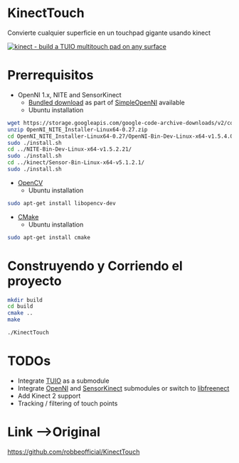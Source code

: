KinectTouch
==
Convierte cualquier superficie en un touchpad gigante usando kinect

[![kinect - build a TUIO multitouch pad on any surface](http://img.youtube.com/vi/4zXtV66cFDY/0.jpg)](http://www.youtube.com/watch?v=4zXtV66cFDY)

Prerrequisitos
==
  - OpenNI 1.x, NITE and SensorKinect
    - [Bundled download](https://storage.googleapis.com/google-code-archive-downloads/v2/code.google.com/simple-openni/OpenNI_NITE_Installer-Linux64-0.27.zip) as part of [SimpleOpenNI](https://code.google.com/archive/p/simple-openni/) available
    - Ubuntu installation
```bash
wget https://storage.googleapis.com/google-code-archive-downloads/v2/code.google.com/simple-openni/OpenNI_NITE_Installer-Linux64-0.27.zip
unzip OpenNI_NITE_Installer-Linux64-0.27.zip
cd OpenNI_NITE_Installer-Linux64-0.27/OpenNI-Bin-Dev-Linux-x64-v1.5.4.0/
sudo ./install.sh
cd ../NITE-Bin-Dev-Linux-x64-v1.5.2.21/
sudo ./install.sh
cd ../kinect/Sensor-Bin-Linux-x64-v5.1.2.1/
sudo ./install.sh
```
  - [OpenCV](http://opencv.org/)
    - Ubuntu installation 
```bash 
sudo apt-get install libopencv-dev
```
  - [CMake](https://cmake.org/)
    - Ubuntu installation
```bash
sudo apt-get install cmake
```

Construyendo y Corriendo el proyecto
==
```bash
mkdir build
cd build
cmake ..
make
```

```bash
./KinectTouch
```

TODOs
==
 - Integrate [TUIO](https://github.com/mkalten/TUIO11_CPP) as a submodule
 - Integrate [OpenNI](https://github.com/OpenNI) and [SensorKinect](https://github.com/avin2/SensorKinect) submodules or switch to [libfreenect](https://github.com/OpenKinect/libfreenect)
 - Add Kinect 2 support
 - Tracking / filtering of touch points 

Link -->Original
==
https://github.com/robbeofficial/KinectTouch


